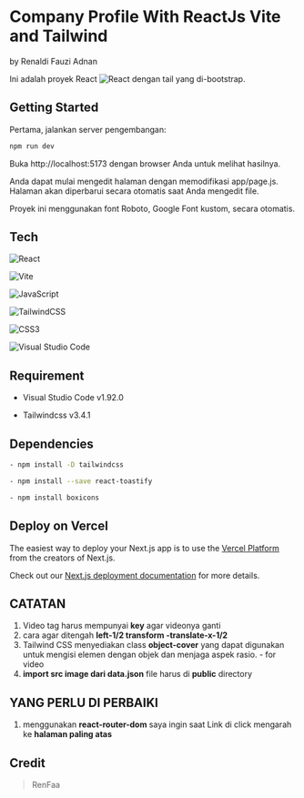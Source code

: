 # Company Profile With ReactJs Vite and Tailwind
by Renaldi Fauzi Adnan

Ini adalah proyek React	![React](https://img.shields.io/badge/react-%2320232a.svg?style=for-the-badge&logo=react&logoColor=%2361DAFB) dengan tail yang di-bootstrap.


## Getting Started

Pertama, jalankan server pengembangan:

```bash
npm run dev
```

Buka http://localhost:5173 dengan browser Anda untuk melihat hasilnya.

Anda dapat mulai mengedit halaman dengan memodifikasi app/page.js. Halaman akan diperbarui secara otomatis saat Anda mengedit file.

Proyek ini menggunakan font Roboto, Google Font kustom, secara otomatis.

## Tech

![React](https://img.shields.io/badge/react-%2320232a.svg?style=for-the-badge&logo=react&logoColor=%2361DAFB)

![Vite](https://img.shields.io/badge/vite-%23646CFF.svg?style=for-the-badge&logo=vite&logoColor=white)

![JavaScript](https://img.shields.io/badge/javascript-%23323330.svg?style=for-the-badge&logo=javascript&logoColor=%23F7DF1E)

![TailwindCSS](https://img.shields.io/badge/tailwindcss-%2338B2AC.svg?style=for-the-badge&logo=tailwind-css&logoColor=white)

![CSS3](https://img.shields.io/badge/css3-%231572B6.svg?style=for-the-badge&logo=css3&logoColor=white)

![Visual Studio Code](https://img.shields.io/badge/Visual%20Studio%20Code-0078d7.svg?style=for-the-badge&logo=visual-studio-code&logoColor=white)

## Requirement
- Visual Studio Code v1.92.0

- Tailwindcss v3.4.1

## Dependencies
```bash
- npm install -D tailwindcss
```
```bash
- npm install --save react-toastify
```
```bash
- npm install boxicons
```

## Deploy on Vercel

The easiest way to deploy your Next.js app is to use the [Vercel Platform](https://vercel.com/new?utm_medium=default-template&filter=next.js&utm_source=create-next-app&utm_campaign=create-next-app-readme) from the creators of Next.js.

Check out our [Next.js deployment documentation](https://nextjs.org/docs/deployment) for more details.


## CATATAN
1. Video tag harus mempunyai **key** agar videonya ganti
2. cara agar ditengah **left-1/2 transform -translate-x-1/2**
3. Tailwind CSS menyediakan class **object-cover** yang dapat digunakan untuk mengisi elemen dengan objek dan menjaga aspek rasio. - for video
4. **import src image dari data.json** file harus di **public** directory

## YANG PERLU DI PERBAIKI
1. menggunakan **react-router-dom** saya ingin saat Link di click mengarah ke **halaman paling atas**

## Credit
> RenFaa
